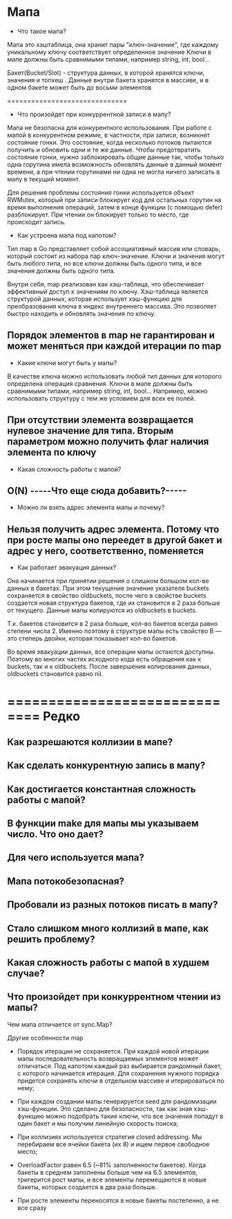 Мапа
==============================
- Что такое мапа?

 Мапа это хэштаблица, она хранит пары "ключ-значение", где каждому уникальному ключу соответствует определенное значение
 Ключи в мапе должны быть сравнимыми типами, например string, int, bool...

 Бакет(Bucket/Slot) - cтруктура данных, в которой хранятся ключи, значения и топхеш . Данные внутри бакета хранятся в массиве, и в одном бакете может быть до восьми элементов

==============================
- Что произойдет при конкуррентной записи в мапу? 

 Мапа не безопасна для конкурентного использования. 
 При работе с мапой в конкурентном режиме, в частности, при записи, возникнет состояние гонки. Это состояние, когда несколько потоков пытаются получить и обновить одни и те же данные. Чтобы предотвратить состояние гонки, нужно заблокировать общие данные так, чтобы только одна горутина имела возможность обновлять данные в данный момент времени, а при чтении горутинами ни одна не могла ничего записать в мапу в текущий момент.

 Для решения проблемы состояния гонки используется объект RWMutex, который при записи блокирует код для остальных горутин на время выполнения операций, затем в конце функции (с помощью defer) разблокирует. При чтении он блокирует только то место, где происходит запись.

- Как устроена мапа под капотом?

 Тип map в Go представляет собой ассоциативный массив или словарь, который состоит из набора пар ключ-значение. Ключи и значения могут быть любого типа, но все ключи должны быть одного типа, и все значения должны быть одного типа.

 Внутри себя, map реализован как хэш-таблица, что обеспечивает эффективный доступ к значениям по ключу. Хэш-таблица является структурой данных, которая использует хэш-функцию для преобразования ключа в индекс внутреннего массива. Это позволяет быстро находить и обновлять значения по ключу.

 Порядок элементов в map не гарантирован и может меняться при каждой итерации по map
--------------------------------------------------------------------------------
- Какие ключи могут быть у мапы?

 В качестве ключа можно использовать любой тип данных для которого определена операция сравнения. Ключи в мапе должны быть сравнимыми типами, например string, int, bool... Например, можно использовать структуру с тем же условием для всех ее полей.
 
 При отсутствии элемента возвращается нулевое значение для типа. Вторым параметром можно получить флаг наличия элемента по ключу
--------------------------------------------------------------------------------
- Какая сложность работы с мапой?

 O(N) -----Что еще сюда добавить?-----
--------------------------------------------------------------------------------
- Можно ли взять адрес элемента мапы и почему?

 Нельзя получить адрес элемента. Потому что при росте мапы оно переедет в другой бакет и адрес у него, соответственно, поменяется
--------------------------------------------------------------------------------
- Как работает эвакуация данных?

 Она начинается при принятии решения о слишком большом кол-ве данных в бакетах. При этом текущение значение указателя buckets сохраняется в свойство oldbuckets, после чего в свойстве buckets создается новая структура бакетов, где их становится в 2 раза больше от текущего. Данные мапы копируются из oldbuckets в buckets.

 Т.к. бакетов становится в 2 раза больше, кол-во бакетов всегда равно степени числа 2.
 Именно поэтому в структуре мапы есть свойство B — это степерь двойки, которая показывает кол-во бакетов.

 Во время эвакуации данных, все операции мапы остаются доступны. Поэтому во многих частях исходного кода есть обращения как к buckets, так и к oldbuckets. После завершения копирования данных, oldbuckets становится равно nil.

==============================
Редко
==============================

Как разрешаются коллизии в мапе?
--------------------------------------------------------------------------------

Как сделать конкурентную запись в мапу?
--------------------------------------------------------------------------------

Как достигается константная сложность работы с мапой?
--------------------------------------------------------------------------------

В функции make для мапы мы указываем число. Что оно дает?
--------------------------------------------------------------------------------
Для чего используется мапа?
--------------------------------------------------------------------------------
Мапа потокобезопасная?
--------------------------------------------------------------------------------
Пробовали из разных потоков писать в мапу?
--------------------------------------------------------------------------------
Стало слишком много коллизий в мапе, как решить проблему?
--------------------------------------------------------------------------------
Какая сложность работы с мапой в худшем случае?
--------------------------------------------------------------------------------
Что произойдет при конкуррентном чтении из мапы?
--------------------------------------------------------------------------------
Чем мапа отличается от sync.Map?












Другие особенности map

 - Порядок итерации не сохраняется. При каждой новой итерации мапы последовательность возвращаемых элементов может отличаться. Под капотом каждый раз выбирается рандомный бакет, с которого начинается итерация. Для сохранения нужного порядка придется сохранять ключи в отдельном массиве и итерироваться по нему;

 - При каждом создании мапы генерируется seed для рандомизации хэш-функции. Это сделано для безопасности, так как зная хэш-функцию можно подобрать такие ключи, что все значения попадут в один бакет и мы получим линейную скорость поиска;

 - При коллизиях используется стратегия сlosed addressing. Мы перебираем все ячейки бакета (их 8) и ищем первое свободное место;

 - OverloadFactor равен 6.5 (~81% заполненности бакетов). Когда бакеты в среднем заполнены больше чем на 6.5 элементов, тригерится рост мапы, и все элементы перемещаются в новые бакеты, которых создается в два раза больше.

 - При росте элементы переносятся в новые бакеты постепенно, а не все сразу






